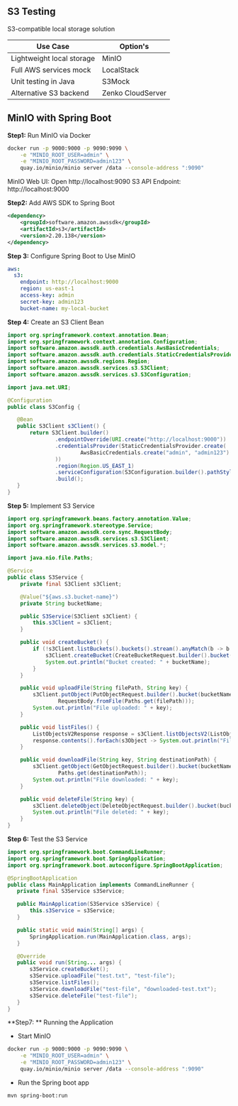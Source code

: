 ## S3 Testing
 S3-compatible local storage solution 

| Use Case |	Option's |
|----------|-----------|
|Lightweight local storage|	MinIO|
|Full AWS services mock	|LocalStack|
|Unit testing in Java|	S3Mock|
|Alternative S3 backend	|Zenko CloudServer|


## MinIO with Spring Boot 

**Step1:** Run MinIO via Docker
```sh
docker run -p 9000:9000 -p 9090:9090 \
    -e "MINIO_ROOT_USER=admin" \
    -e "MINIO_ROOT_PASSWORD=admin123" \
    quay.io/minio/minio server /data --console-address ":9090"
```
MinIO Web UI: Open http://localhost:9090 
S3 API Endpoint: http://localhost:9000


**Step2:** Add AWS SDK to Spring Boot
```xml
<dependency>
    <groupId>software.amazon.awssdk</groupId>
    <artifactId>s3</artifactId>
    <version>2.20.138</version>
</dependency>
```

**Step 3:** Configure Spring Boot to Use MinIO
```yml
aws:
  s3:
    endpoint: http://localhost:9000
    region: us-east-1
    access-key: admin
    secret-key: admin123
    bucket-name: my-local-bucket

```

 **Step 4:** Create an S3 Client Bean
 ```java
import org.springframework.context.annotation.Bean;
import org.springframework.context.annotation.Configuration;
import software.amazon.awssdk.auth.credentials.AwsBasicCredentials;
import software.amazon.awssdk.auth.credentials.StaticCredentialsProvider;
import software.amazon.awssdk.regions.Region;
import software.amazon.awssdk.services.s3.S3Client;
import software.amazon.awssdk.services.s3.S3Configuration;

import java.net.URI;

@Configuration
public class S3Config {

    @Bean
    public S3Client s3Client() {
        return S3Client.builder()
                .endpointOverride(URI.create("http://localhost:9000"))
                .credentialsProvider(StaticCredentialsProvider.create(
                        AwsBasicCredentials.create("admin", "admin123") 
                ))
                .region(Region.US_EAST_1)
                .serviceConfiguration(S3Configuration.builder().pathStyleAccessEnabled(true).build()) // Important for MinIO
                .build();
    }
}

```

**Step 5:** Implement S3 Service
```java
import org.springframework.beans.factory.annotation.Value;
import org.springframework.stereotype.Service;
import software.amazon.awssdk.core.sync.RequestBody;
import software.amazon.awssdk.services.s3.S3Client;
import software.amazon.awssdk.services.s3.model.*;

import java.nio.file.Paths;

@Service
public class S3Service {
    private final S3Client s3Client;

    @Value("${aws.s3.bucket-name}")
    private String bucketName;

    public S3Service(S3Client s3Client) {
        this.s3Client = s3Client;
    }

    public void createBucket() {
        if (!s3Client.listBuckets().buckets().stream().anyMatch(b -> b.name().equals(bucketName))) {
            s3Client.createBucket(CreateBucketRequest.builder().bucket(bucketName).build());
            System.out.println("Bucket created: " + bucketName);
        }
    }

    public void uploadFile(String filePath, String key) {
        s3Client.putObject(PutObjectRequest.builder().bucket(bucketName).key(key).build(),
                RequestBody.fromFile(Paths.get(filePath)));
        System.out.println("File uploaded: " + key);
    }

    public void listFiles() {
        ListObjectsV2Response response = s3Client.listObjectsV2(ListObjectsV2Request.builder().bucket(bucketName).build());
        response.contents().forEach(s3Object -> System.out.println("File: " + s3Object.key()));
    }

    public void downloadFile(String key, String destinationPath) {
        s3Client.getObject(GetObjectRequest.builder().bucket(bucketName).key(key).build(),
                Paths.get(destinationPath));
        System.out.println("File downloaded: " + key);
    }

    public void deleteFile(String key) {
        s3Client.deleteObject(DeleteObjectRequest.builder().bucket(bucketName).key(key).build());
        System.out.println("File deleted: " + key);
    }
}

```

 **Step 6:** Test the S3 Service
 ```java
import org.springframework.boot.CommandLineRunner;
import org.springframework.boot.SpringApplication;
import org.springframework.boot.autoconfigure.SpringBootApplication;

@SpringBootApplication
public class MainApplication implements CommandLineRunner {
    private final S3Service s3Service;

    public MainApplication(S3Service s3Service) {
        this.s3Service = s3Service;
    }

    public static void main(String[] args) {
        SpringApplication.run(MainApplication.class, args);
    }

    @Override
    public void run(String... args) {
        s3Service.createBucket();
        s3Service.uploadFile("test.txt", "test-file");
        s3Service.listFiles();
        s3Service.downloadFile("test-file", "downloaded-test.txt");
        s3Service.deleteFile("test-file");
    }
}

```


**Step7: ** Running the Application
- Start MinIO
```sh
docker run -p 9000:9000 -p 9090:9090 \
    -e "MINIO_ROOT_USER=admin" \
    -e "MINIO_ROOT_PASSWORD=admin123" \
    quay.io/minio/minio server /data --console-address ":9090"
```
- Run the Spring boot app
```sh
mvn spring-boot:run
```

